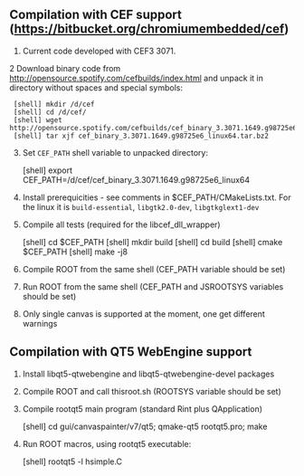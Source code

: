 ## Compilation with CEF support (https://bitbucket.org/chromiumembedded/cef)     

1. Current code developed with CEF3 3071.

2  Download binary code from http://opensource.spotify.com/cefbuilds/index.html and 
   unpack it in directory without spaces and special symbols: 
  
     [shell] mkdir /d/cef
     [shell] cd /d/cef/
     [shell] wget http://opensource.spotify.com/cefbuilds/cef_binary_3.3071.1649.g98725e6_linux64.tar.bz2 
     [shell] tar xjf cef_binary_3.3071.1649.g98725e6_linux64.tar.bz2

3. Set `CEF_PATH` shell variable to unpacked directory:
  
     [shell] export CEF_PATH=/d/cef/cef_binary_3.3071.1649.g98725e6_linux64
     
4. Install prerequicities - see comments in $CEF_PATH/CMakeLists.txt. 
   For the linux it is `build-essential`, `libgtk2.0-dev`, `libgtkglext1-dev`

5. Compile all tests (required for the libcef_dll_wrapper)
     
     [shell] cd $CEF_PATH
     [shell] mkdir build
     [shell] cd build
     [shell] cmake $CEF_PATH
     [shell] make -j8

6. Compile ROOT from the same shell (CEF_PATH variable should be set)

7. Run ROOT from the same shell (CEF_PATH and JSROOTSYS variables should be set)

8. Only single canvas is supported at the moment, one get different warnings       



## Compilation with QT5 WebEngine support

1. Install libqt5-qtwebengine and libqt5-qtwebengine-devel packages

2. Compile ROOT and call thisroot.sh (ROOTSYS variable should be set)

3. Compile rootqt5 main program (standard Rint plus QApplication)
  
     [shell] cd gui/canvaspainter/v7/qt5; qmake-qt5 rootqt5.pro; make     

4. Run ROOT macros, using rootqt5 executable:

     [shell] rootqt5 -l hsimple.C

     